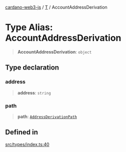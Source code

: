 [cardano-web3-js](../../../index.md) / [T](../index.md) / AccountAddressDerivation

# Type Alias: AccountAddressDerivation

> **AccountAddressDerivation**: `object`

## Type declaration

### address

> **address**: `string`

### path

> **path**: [`AddressDerivationPath`](AddressDerivationPath.md)

## Defined in

[src/types/index.ts:40](https://github.com/xray-network/cardano-web3-js/blob/51359f53a33988f2d248eab0454f4ef69063970a/src/types/index.ts#L40)
